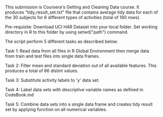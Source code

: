 This submission is Coursera's Getting and Cleaning Data course. It produces
"tidy_result_set.txt" file that contains average tidy data for each 
of the 30 subjects for 6 different types of activities (total of 180 rows).


Pre-requisite: Download UCI HAR Dataset into your local folder. Set working directory in R
to this folder by using setwd("path") command.

The script perform 5 different tasks as described below:

Task 1: Read data from all files in R Global Environment then merge data from train and test files into single data frames.

Task 2: Filter mean and standard deviation out of all available features. This produces a total of 66 distint values.

Task 3: Substitute activity labels to 'y' data set.

Task 4: Label data sets with descriptive variable names as defined in CodeBook.md

Task 5: Combine data sets into a single data frame and creates tidy result set by applying function on all numerical variables.



